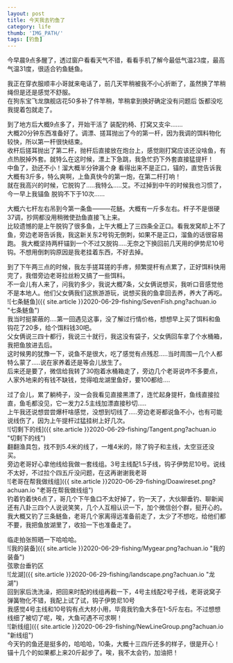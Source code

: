 ```yaml
---
layout: post
title: 今天我去钓鱼了
category: life
thumb: 'IMG_PATH/'
tags: [钓鱼]
---
```


今早晨9点多醒了，透过窗户看看天气不错，看看手机了解今最低气温23度，最高气温31度，很适合钓鱼鲢鱼。

我正在穿衣服顺丰小哥就来电话了，前几天竿稍被我不小心折断了，虽然换了竿稍绳但是还是感觉不舒服。<br>
在狗东宝飞龙旗舰店花50多补了件竿稍，竿稍拿到换好确定没有问题后 饭都没吃我提着包就走了。

到了地方后大概9点多了，开始干活了 装配钓椅、打窝又支伞.......<br>
大概20分钟东西准备好了。调漂、搓耳抛出了今的第一杆，因为我调的饵料物化较快，所以第一杆很快结束。<br>
收杆后搓耳抛出了第二杆，抛杆后直接放在炮台上，感觉刚打窝应该还没啥鱼，有点热脱掉外套。就特么在这时候，漂上下急跳，我急忙扔下外套直接猛提杆！<br>
中鱼了，劲还不小！溜大概半分钟漏个身 看得出来不是正口，锚的，直觉告诉我大概有3斤多，特么爽啊，上鱼真快今的第一炮，在第二杆打响！<br>
就在我高兴的时候，它脱钩了.....我特么.....艾。不过掉到中午的时候我也习惯了，今一早上我锚鱼 脱钩不下于10次......

大概六七杆左右吊到今第一条鱼———花鲢。大概有一斤多左右。杆子不是很硬37调，抄网都没用稍微使劲鱼直接飞上来。<br>
比较遗憾的是上午脱钩了很多鱼，上午大概上了三四条全正口。看我发窝却上不了鱼，旁边老哥告诉我，我这新关东2号钩无倒刺，如果不是正口，溜鱼的话很容易跑。
我大概坚持两杆锚到一个不过又脱钩.....无奈之下换回前几天用的伊势尼10号钩。不想用倒刺钩原因是我老挂着东西，不好去掉。<br>

到了下午两三点的时候，我左手搓耳搓的手疼，频繁提杆有点累了，正好饵料快用完了，我借旁边老哥拉丝粉又搞了一些饵料。<br>
不一会儿有人来了，问我钓多少，我说大概7条，父女俩说想买，我听口音感觉他不是本地人。他们父女俩我们这旅游游玩，说想买我的鱼拿回去养，养大了再吃。<br>
![七条鲢鱼]({{ site.article }}2020-06-29-fishing/SevenFish.png?achuan.io "七条鲢鱼")<br>
我当时挺蒙蔽的....第一回遇见这事，没了解过行情价格，想想早上买了饵料和鱼钩花了20多，给个饵料钱30吧。<br>
父女俩说三四十都行，我说三十就行，我这没有袋子，父女俩回车拿了个水桶箱，我把鱼放进去后。<br>
这时候男的犹豫一下，说鱼不是很大，吃了感觉有点残忍.....当时周围一几个人都特么蒙了.....说在家养着还是等会儿放生了。<br>
后来还是要了，微信给我转了30抱着水桶箱走了，旁边几个老哥说咋不多要点，人家外地来的有钱不缺钱，觉得咱龙湖里鱼好，要100都给....<br>

过了会儿，累了躺椅子，没一会我看见直接黑漂了，连忙起身提杆，鱼线直接拉直，鱼毛都没见，它一发力2.5主线加漂直接秒切.....<br>
上午我还说想尝尝爆杆啥感觉，没想到切线了.....旁边老哥都说鱼不小，也有可能说线伤了，因为上午提杆过猛挂树上好几次。<br>
![切剩下的线]({{ site.article }}2020-06-29-fishing/Tangent.png?achuan.io "切剩下的线")<br>
翻翻渔具包，找不到5.4米的线了，一堆4米的，除了钩子和主线，太空豆还没买。<br>
旁边老哥好心拿他线给我做一套线组。3号主线配1.5子线，钩子伊势尼10号。说线不太好，不过拉个四五斤没问题，在这再谢谢我老哥<br>
![老哥在帮我做线组]({{ site.article }}2020-06-29-fishing/Doawireset.png?achuan.io "老哥在帮我做线组")<br>
钓着钓着快6点了，哥几个下午鱼口不太好掉了，钓一天了，大伙聊垂钓、聊新闻还有八卦三四个人说说笑笑，几个人互相认识一下，加个微信创个群，挺开心的。<br>
我大概又钓了三条鲢鱼，老哥几个家离得远准备前走了，太少了不想吃，给他们都不要，我把鱼放湖里了，收拾一下也准备走了。

临走拍张照晒一下哈哈哈。<br>
![我的装备]({{ site.article }}2020-06-29-fishing/Mygear.png?achuan.io "我的装备")<br>
弦歌台垂钓区<br>
![龙湖]({{ site.article }}2020-06-29-fishing/landscape.png?achuan.io "龙湖")<br>
回到家后洗洗澡，把回来时配的线组再截一下，4号主线配2号子线，老哥说窝子弹簧物化不错，我配上试了试，钩子伊势尼10号<br>
我感觉4号主线和10号钩有点大材小用，毕竟我钓鱼大多在1-5斤左右。不过想想线细了被切了呢，唉，大鱼可遇不可求啊！<br>
![新线组]({{ site.article }}2020-06-29-fishing/NewLineGroup.png?achuan.io "新线组")<br>
今天钓的鱼还是挺多的，哈哈哈，10条，大概十三四斤还多的样子，很是开心！<br>
锚十几个的如果都上来20斤起步了。唉，我不太会钓，加油把！